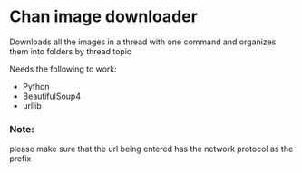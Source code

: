 # Chan image downloader
Downloads all the images in a thread with one command and organizes them into folders by thread topic

Needs the following to work:
* Python
* BeautifulSoup4
* urllib

### Note:
please make sure that the url being entered has the network protocol as the prefix
